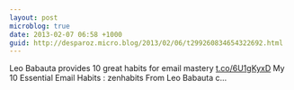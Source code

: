 ```yaml
---
layout: post
microblog: true
date: 2013-02-07 06:58 +1000
guid: http://desparoz.micro.blog/2013/02/06/t299260834654322692.html
---
```

Leo Babauta provides 10 great habits for email mastery [t.co/6U1gKyxD](http://t.co/6U1gKyxD) My 10 Essential Email Habits : zenhabits From Leo Babauta c...

